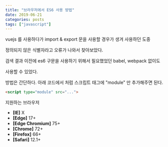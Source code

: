 ```yaml
---
title: "브라우저에서 ES6 사용 방법"
date: 2019-06-21
categories: posts
tags: ["javascript"] 
---
```


vuejs 를 사용하다가 import & export 문을 사용할 경우가 생겨 사용하던 도중

정의되지 않은 식별자라고 오류가 나와서 찾아보았다.

검색 결과 이전에 es6 구문을 사용하기 위해서 필요했었던 babel, webpack 없이도

사용할 수 있었다.

방법은 간단하다. 아래 코드에서 처럼 스크립트 태그에 "module" 만 추가해주면 된다.

~~~html
<script type="module" src="...">
~~~

지원하는 브라우저
- **[IE]** X
- **[Edge]** 17+
- **[Edge Chromium]** 75+
- **[Chrome]** 72+
- **[Firefox]** 66+
- **[Safari]** 12.1+
